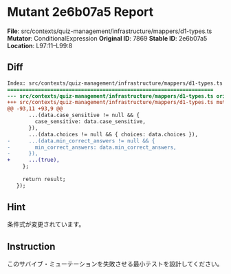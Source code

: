 # Mutant 2e6b07a5 Report

**File**: src/contexts/quiz-management/infrastructure/mappers/d1-types.ts
**Mutator**: ConditionalExpression
**Original ID**: 7869
**Stable ID**: 2e6b07a5
**Location**: L97:11–L99:8

## Diff

```diff
Index: src/contexts/quiz-management/infrastructure/mappers/d1-types.ts
===================================================================
--- src/contexts/quiz-management/infrastructure/mappers/d1-types.ts	original
+++ src/contexts/quiz-management/infrastructure/mappers/d1-types.ts	mutated #7869
@@ -93,11 +93,9 @@
       ...(data.case_sensitive != null && {
         case_sensitive: data.case_sensitive,
       }),
       ...(data.choices != null && { choices: data.choices }),
-      ...(data.min_correct_answers != null && {
-        min_correct_answers: data.min_correct_answers,
-      }),
+      ...(true),
     };
 
     return result;
   });
```

## Hint

条件式が変更されています。

## Instruction

このサバイブ・ミューテーションを失敗させる最小テストを設計してください。
